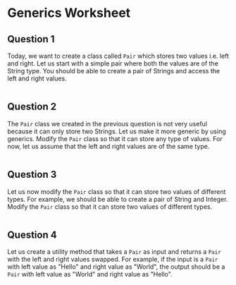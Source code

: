 # Generics Worksheet

## Question 1
Today, we want to create a class called `Pair` which stores two values i.e. left and right. Let us start with a simple pair where both the values are of the String type. You should be able to create a pair of Strings and access the left and right values.

```java

```

## Question 2

The `Pair` class we created in the previous question is not very useful because it can only store two Strings. Let us make it more generic by using generics. Modify the `Pair` class so that it can store any 
type of values. For now, let us assume that the left and right values are of the same type.

```java
```

## Question 3

Let us now modify the `Pair` class so that it can store two values of different types. For example, we should be able to create a pair of String and Integer. Modify the `Pair` class so that it can store two values of different types.

```java
```

## Question 4

Let us create a utility method that takes a `Pair` as input and returns a `Pair` with the left and right values swapped. For example, if the input is a `Pair` with left value as "Hello" and right value as "World", the output should be a `Pair` with left value as "World" and right value as "Hello". 

```java
```
